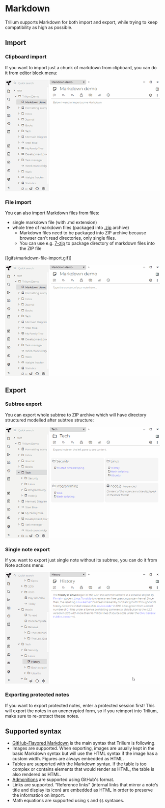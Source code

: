 # Markdown
Trilium supports Markdown for both import and export, while trying to keep compatibility as high as possible.

## Import

### Clipboard import

If you want to import just a chunk of markdown from clipboard, you can do it from editor block menu:

![](Markdown_markdown-inline-i.gif)

### File import

You can also import Markdown files from files:

*   single markdown file (with .md extension)
*   whole tree of markdown files (packaged into [.zip](https://en.wikipedia.org/wiki/Tar_\(computing\)) archive)
    *   Markdown files need to be packaged into ZIP archive because browser can't read directories, only single files.
    *   You can use e.g. [7-zip](https://www.7-zip.org) to package directory of markdown files into the ZIP file

\[\[gifs/markdown-file-import.gif\]\]

![](Markdown_markdown-file-imp.gif)

## Export

### Subtree export

You can export whole subtree to ZIP archive which will have directory structured modelled after subtree structure:

![](Markdown_markdown-export-s.gif)

### Single note export

If you want to export just single note without its subtree, you can do it from Note actions menu:

![](Markdown_markdown-export-n.gif)

### Exporting protected notes

If you want to export protected notes, enter a protected session first! This will export the notes in an unencrypted form, so if you reimport into Trilium, make sure to re-protect these notes.

## Supported syntax

*   [GitHub-Flavored Markdown](https://github.github.com/gfm/) is the main syntax that Trilium is following.
*   Images are supported. When exporting, images are usually kept in the basic Markdown syntax but will use the HTML syntax if the image has a custom width. Figures are always embedded as HTML.
*   Tables are supported with the Markdown syntax. If the table is too complex or contains elements that would render as HTML, the table is also rendered as HTML.
*   <a class="reference-link" href="../../Note%20Types/Text/Admonitions.md">Admonitions</a> are supported using GitHub's format.
*   Links are supported. “Reference links” (internal links that mirror a note's title and display its icon) are embedded as HTML in order to preserve the information on import.
*   Math equations are supported using `$` and `$$` syntaxes.